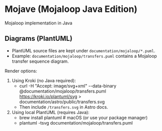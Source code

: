 # Mojave (Mojaloop Java Edition)
Mojaloop implementation in Java

## Diagrams (PlantUML)
- PlantUML source files are kept under `documentation/mojaloop/*.puml`.
- Example: `documentation/mojaloop/transfers.puml` contains a Mojaloop transfer sequence diagram.

Render options:
1) Using Kroki (no Java required):
   - curl -H "Accept: image/svg+xml" --data-binary @documentation/mojaloop/transfers.puml https://kroki.io/plantuml/svg > documentation/astro/public/transfers.svg
   - Then include `/transfers.svg` in Astro docs.
2) Using local PlantUML (requires Java):
   - brew install plantuml   # macOS (or use your package manager)
   - plantuml -tsvg documentation/mojaloop/transfers.puml
